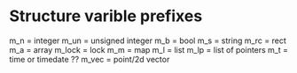 # Structure varible prefixes
m_n = integer
m_un = unsigned integer
m_b = bool
m_s = string
m_rc = rect
m_a = array
m_lock = lock
m_m = map
m_l = list
m_lp = list of pointers
m_t = time or timedate ??
m_vec = point/2d vector